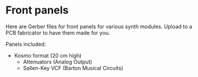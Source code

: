 # Front panels

Here are Gerber files for front panels for various synth modules. Upload to a PCB fabricator to have them made for you.

Panels included:
* Kosmo format (20 cm high)
  * Attenuators (Analog Output)
  * Sallen-Key VCF (Barton Musical Circuits)
